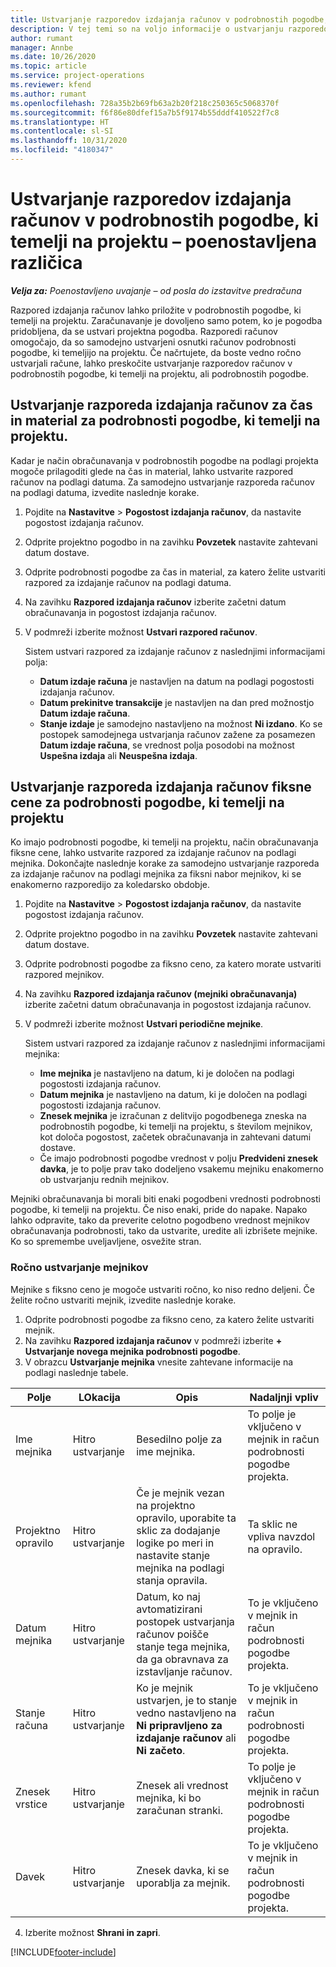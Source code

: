 ```yaml
---
title: Ustvarjanje razporedov izdajanja računov v podrobnostih pogodbe, ki temelji na projektu – poenostavljena različica
description: V tej temi so na voljo informacije o ustvarjanju razporedov računov in mejnikov.
author: rumant
manager: Annbe
ms.date: 10/26/2020
ms.topic: article
ms.service: project-operations
ms.reviewer: kfend
ms.author: rumant
ms.openlocfilehash: 728a35b2b69fb63a2b20f218c250365c5068370f
ms.sourcegitcommit: f6f86e80dfef15a7b5f9174b55dddf410522f7c8
ms.translationtype: HT
ms.contentlocale: sl-SI
ms.lasthandoff: 10/31/2020
ms.locfileid: "4180347"
---
```

# <a name="create-invoice-schedules-on-a-project-based-contract-line---lite"></a>Ustvarjanje razporedov izdajanja računov v podrobnostih pogodbe, ki temelji na projektu – poenostavljena različica

_**Velja za:** Poenostavljeno uvajanje – od posla do izstavitve predračuna_

Razpored izdajanja računov lahko priložite v podrobnostih pogodbe, ki temelji na projektu. Zaračunavanje je dovoljeno samo potem, ko je pogodba pridobljena, da se ustvari projektna pogodba. Razporedi računov omogočajo, da so samodejno ustvarjeni osnutki računov podrobnosti pogodbe, ki temeljijo na projektu. Če načrtujete, da boste vedno ročno ustvarjali račune, lahko preskočite ustvarjanje razporedov računov v podrobnostih pogodbe, ki temelji na projektu, ali podrobnostih pogodbe.

## <a name="create-a-time-and-material-invoice-schedule-for-a-project-based-contract-line"></a>Ustvarjanje razporeda izdajanja računov za čas in material za podrobnosti pogodbe, ki temelji na projektu.

Kadar je način obračunavanja v podrobnostih pogodbe na podlagi projekta mogoče prilagoditi glede na čas in material, lahko ustvarite razpored računov na podlagi datuma. Za samodejno ustvarjanje razporeda računov na podlagi datuma, izvedite naslednje korake.

1. Pojdite na **Nastavitve** > **Pogostost izdajanja računov**, da nastavite pogostost izdajanja računov.
2. Odprite projektno pogodbo in na zavihku **Povzetek** nastavite zahtevani datum dostave.
3. Odprite podrobnosti pogodbe za čas in material, za katero želite ustvariti razpored za izdajanje računov na podlagi datuma. 
4. Na zavihku **Razpored izdajanja računov** izberite začetni datum obračunavanja in pogostost izdajanja računov. 
5. V podmreži izberite možnost **Ustvari razpored računov**.

    Sistem ustvari razpored za izdajanje računov z naslednjimi informacijami polja:

    - **Datum izdaje računa** je nastavljen na datum na podlagi pogostosti izdajanja računov.
    - **Datum prekinitve transakcije** je nastavljen na dan pred možnostjo **Datum izdaje računa**.
    - **Stanje izdaje** je samodejno nastavljeno na možnost **Ni izdano**. Ko se postopek samodejnega ustvarjanja računov zažene za posamezen **Datum izdaje računa**, se vrednost polja posodobi na možnost **Uspešna izdaja** ali **Neuspešna izdaja**.

## <a name="create-a-fixed-price-invoice-schedule-for-a-project-based-contract-line"></a>Ustvarjanje razporeda izdajanja računov fiksne cene za podrobnosti pogodbe, ki temelji na projektu

Ko imajo podrobnosti pogodbe, ki temelji na projektu, način obračunavanja fiksne cene, lahko ustvarite razpored za izdajanje računov na podlagi mejnika. Dokončajte naslednje korake za samodejno ustvarjanje razporeda za izdajanje računov na podlagi mejnika za fiksni nabor mejnikov, ki se enakomerno razporedijo za koledarsko obdobje.

1. Pojdite na **Nastavitve** > **Pogostost izdajanja računov**, da nastavite pogostost izdajanja računov.
2. Odprite projektno pogodbo in na zavihku **Povzetek** nastavite zahtevani datum dostave.
3. Odprite podrobnosti pogodbe za fiksno ceno, za katero morate ustvariti razpored mejnikov. 
4. Na zavihku **Razpored izdajanja računov (mejniki obračunavanja)** izberite začetni datum obračunavanja in pogostost izdajanja računov. 
5. V podmreži izberite možnost **Ustvari periodične mejnike**.

    Sistem ustvari razpored za izdajanje računov z naslednjimi informacijami mejnika:

    - **Ime mejnika** je nastavljeno na datum, ki je določen na podlagi pogostosti izdajanja računov.
    - **Datum mejnika** je nastavljeno na datum, ki je določen na podlagi pogostosti izdajanja računov.
    - **Znesek mejnika** je izračunan z delitvijo pogodbenega zneska na podrobnostih pogodbe, ki temelji na projektu, s številom mejnikov, kot določa pogostost, začetek obračunavanja in zahtevani datumi dostave.
    - Če imajo podrobnosti pogodbe vrednost v polju **Predvideni znesek davka**, je to polje prav tako dodeljeno vsakemu mejniku enakomerno ob ustvarjanju rednih mejnikov.

Mejniki obračunavanja bi morali biti enaki pogodbeni vrednosti podrobnosti pogodbe, ki temelji na projektu. Če niso enaki, pride do napake. Napako lahko odpravite, tako da preverite celotno pogodbeno vrednost mejnikov obračunavanja podrobnosti, tako da ustvarite, uredite ali izbrišete mejnike. Ko so spremembe uveljavljene, osvežite stran.

### <a name="manually-create-milestones"></a>Ročno ustvarjanje mejnikov

Mejnike s fiksno ceno je mogoče ustvariti ročno, ko niso redno deljeni. Če želite ročno ustvariti mejnik, izvedite naslednje korake.

1. Odprite podrobnosti pogodbe za fiksno ceno, za katero želite ustvariti mejnik. 
2. Na zavihku **Razpored izdajanja računov** v podmreži izberite **+ Ustvarjanje novega mejnika podrobnosti pogodbe**.
3. V obrazcu **Ustvarjanje mejnika** vnesite zahtevane informacije na podlagi naslednje tabele. 

| Polje | LOkacija | Opis | Nadaljnji vpliv |
| --- | --- | --- | --- |
| Ime mejnika | Hitro ustvarjanje | Besedilno polje za ime mejnika. | To polje je vključeno v mejnik in račun podrobnosti pogodbe projekta. |
| Projektno opravilo | Hitro ustvarjanje | Če je mejnik vezan na projektno opravilo, uporabite ta sklic za dodajanje logike po meri in nastavite stanje mejnika na podlagi stanja opravila. | Ta sklic ne vpliva navzdol na opravilo. |
| Datum mejnika | Hitro ustvarjanje | Datum, ko naj avtomatizirani postopek ustvarjanja računov poišče stanje tega mejnika, da ga obravnava za izstavljanje računov. | To je vključeno v mejnik in račun podrobnosti pogodbe projekta. |
| Stanje računa | Hitro ustvarjanje | Ko je mejnik ustvarjen, je to stanje vedno nastavljeno na **Ni pripravljeno za izdajanje računov** ali **Ni začeto**. | To je vključeno v mejnik in račun podrobnosti pogodbe projekta. |
| Znesek vrstice | Hitro ustvarjanje | Znesek ali vrednost mejnika, ki bo zaračunan stranki. | To polje je vključeno v mejnik in račun podrobnosti pogodbe projekta. |
| Davek | Hitro ustvarjanje | Znesek davka, ki se uporablja za mejnik. | To je vključeno v mejnik in račun podrobnosti pogodbe projekta. |

4. Izberite možnost **Shrani in zapri**.


[!INCLUDE[footer-include](../../includes/footer-banner.md)]